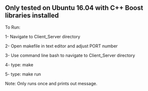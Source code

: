 
## Only tested on Ubuntu 16.04 with C++ Boost libraries installed

To Run:

1- Navigate to Client_Server directory

2- Open makefile in text editor and adjust PORT number

3- Use command line bash to navigate to Client_Server directory

4- type: make

5- type: make run

Note: Only runs once and prints out message. 

